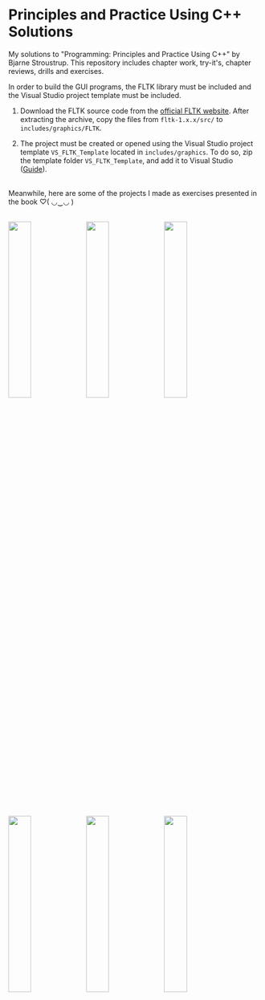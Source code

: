 # Principles and Practice Using C++ Solutions

My solutions to "Programming: Principles and Practice Using C++" by Bjarne Stroustrup. This repository includes chapter work, try-it's, chapter reviews, drills and exercises.

In order to build the GUI programs, the FLTK library must be included and the Visual Studio project template must be included.

1. Download the FLTK source code from the [official FLTK website](https://www.fltk.org/software.php). After extracting the archive, copy the files from `fltk-1.x.x/src/` to `includes/graphics/FLTK`.

2. The project must be created or opened using the Visual Studio project template `VS_FLTK_Template` located in `includes/graphics`. To do so, zip the template folder `VS_FLTK_Template`, and add it to Visual Studio ([Guide](https://learn.microsoft.com/en-us/visualstudio/ide/how-to-create-project-templates)).

<br>
Meanwhile, here are some of the projects I made as exercises presented in the book ♡( ◡‿◡ )
<br><br>

<img src="https://github.com/cmd05/PPPUCPP_Solutions/assets/63466463/4e4e9f4b-99b6-4014-8ed3-33ec991054a7" width="30%"></img>
<img src="https://github.com/cmd05/PPPUCPP_Solutions/assets/63466463/cb2b2f11-594c-4b35-beb7-92a4e1b9f075" width="30%"></img>
<img src="https://user-images.githubusercontent.com/63466463/140851288-41c04dd1-c67d-4514-a419-b7f5e1eca3d8.jpg" width="30%"></img>

<img src="https://user-images.githubusercontent.com/63466463/140851285-4b4ee54a-d308-49d7-ac63-eeb202308489.jpg" width="30%"></img>
<img src="https://github.com/cmd05/PPPUCPP_Solutions/assets/63466463/f3acb8ea-ba36-4938-ae40-28a9a28123ce" width="30%"></img>
<img src="https://github.com/cmd05/PPPUCPP_Solutions/assets/63466463/37c04993-6e09-42d3-a33e-cbe99a4c8832" width="30%"></img>